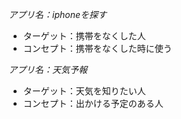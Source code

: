 *アプリ名：iphoneを探す*
* ターゲット：携帯をなくした人
* コンセプト：携帯をなくした時に使う

*アプリ名：天気予報*
* ターゲット：天気を知りたい人
* コンセプト：出かける予定のある人
